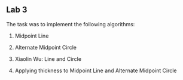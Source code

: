 ## Lab 3
The task was to implement the following algorithms:

1. Midpoint Line

2. Alternate Midpoint Circle 

3. Xiaolin Wu: Line and Circle

4. Applying thickness to Midpoint Line and Alternate Midpoint Circle 
